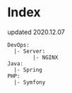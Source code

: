 # Index
updated 2020.12.07 <br>
```
DevOps:
  |- Server:
        |- NGINX
Java:
  |- Spring
PHP:
  |- Symfony
```
<br>
